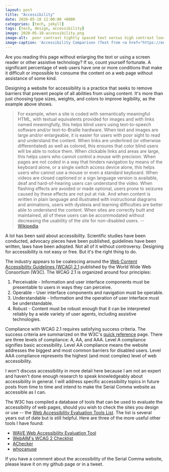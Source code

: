 ```yaml
---
layout: post
title: "Accessibility"
date: 2020-05-10 12:00:00 +0800
categories: [tech, jekyll]
tags: [tech, design, accessibility]
image: 2020-05-10-accessibility.png
image-alt:  poor contrast tightly spaced text versus high contrast looser text
image-caption: 'Accessibility Comparison (Text from <a href="https://en.wikipedia.org/wiki/Giambattista_Bodoni">Wikipedia</a>)'
---
```


Are you reading this page without enlarging the text or using a screen reader or other assistive technology? If so, count yourself fortunate. A significant percentage of web users have one or more conditions that make it difficult or impossible to consume the content on a web page without assistance of some kind.

Designing a website for accessibility is a practice that seeks to remove barriers that prevent people of all abilities from using content. It's more than just choosing type sizes, weights, and colors to improve legibility, as the example above shows.

> For example, when a site is coded with semantically meaningful HTML, with textual equivalents provided for images and with links named meaningfully, this helps blind users using text-to-speech software and/or text-to-Braille hardware. When text and images are large and/or enlargeable, it is easier for users with poor sight to read and understand the content. When links are underlined (or otherwise differentiated) as well as colored, this ensures that color blind users will be able to notice them. When clickable links and areas are large, this helps users who cannot control a mouse with precision. When pages are not coded in a way that hinders navigation by means of the keyboard alone, or a single switch access device alone, this helps users who cannot use a mouse or even a standard keyboard. When videos are closed captioned or a sign language version is available, deaf and hard-of-hearing users can understand the video. When flashing effects are avoided or made optional, users prone to seizures caused by these effects are not put at risk. And when content is written in plain language and illustrated with instructional diagrams and animations, users with dyslexia and learning difficulties are better able to understand the content. When sites are correctly built and maintained, all of these users can be accommodated without decreasing the usability of the site for non-disabled users.
> -- [Wikipedia](https://en.wikipedia.org/wiki/Web_accessibility)

A lot has been said about accessibility. Scientific studies have been conducted, advocacy pieces have been published, guidelines have been written, laws have been adopted. Not all of it without controversy. Designing for accessibility is not easy or free. But it's the right thing to do.

The industry appears to be coalescing around the [Web Content Accessibility Guidelines (WCAG) 2.1](https://www.w3.org/TR/2018/REC-WCAG21-20180605/) published by the World Wide Web Consortium (W3C). The WCAG 2.1 is organized around four principles:

1. Perceivable - Information and user interface components must be presentable to users in ways they can perceive.
2. Operable - User interface components and navigation must be operable.
3. Understandable - Information and the operation of user interface must be understandable.
4. Robust - Content must be robust enough that it can be interpreted reliably by a wide variety of user agents, including assistive technologies.

Compliance with WCAG 2.1 requires satisfying success criteria. The success criteria are summarized on the W3C's [quick reference](https://www.w3.org/WAI/WCAG21/quickref/) page. There are three levels of compliance: A, AA, and AAA. Level A compliance signifies basic accessibility. Level AA compliance means the website addresses the biggest and most common barriers for disabled users. Level AAA compliance represents the highest (and most complex) level of web accessibility.

I won't discuss accessibility in more detail here because I am not an expert and haven't done enough research to speak knowledgeably about accessibility in general. I will address specific accessibility topics in future posts from time to time and intend to make the Serial Comma website as accessible as I can.

The W3C has compiled a database of tools that can be used to evaluate the accessibility of web pages, should you wish to check the sites you design or use -- the [Web Accessibility Evaluation Tools List](https://www.w3.org/WAI/ER/tools/). The list is several years out of date but is still helpful. Here are three of the more useful other tools I have found:

* [WAVE Web Accessibility Evaluation Tool](https://wave.webaim.org)
* [WebAIM's WCAG 2 Checklist](https://webaim.org/standards/wcag/checklist)
* [AChecker](https://achecker.ca/checker/index.php)
* [whocanuse](https://whocanuse.com)

If you have a comment about the accessibility of the Serial Comma website, please leave it on my github page or in a tweet.